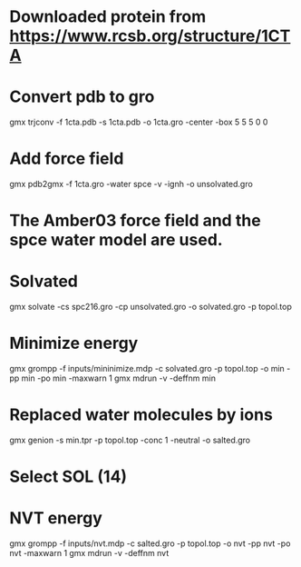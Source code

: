 
# Downloaded protein from https://www.rcsb.org/structure/1CTA

# Convert pdb to gro

gmx trjconv -f 1cta.pdb -s 1cta.pdb -o 1cta.gro -center -box 5 5 5
0 
0

# Add force field

gmx pdb2gmx -f 1cta.gro -water spce -v -ignh -o unsolvated.gro
# The Amber03 force field and the spce water model are used.

# Solvated

gmx solvate -cs spc216.gro -cp unsolvated.gro -o solvated.gro -p topol.top

# Minimize energy

gmx grompp -f inputs/mininimize.mdp -c solvated.gro -p topol.top -o min -pp min -po min -maxwarn 1
gmx mdrun -v -deffnm min

# Replaced water molecules by ions

gmx genion -s min.tpr -p topol.top -conc 1 -neutral -o salted.gro
# Select SOL (14)

# NVT energy

gmx grompp -f inputs/nvt.mdp -c salted.gro -p topol.top -o nvt -pp nvt -po nvt -maxwarn 1
gmx mdrun -v -deffnm nvt